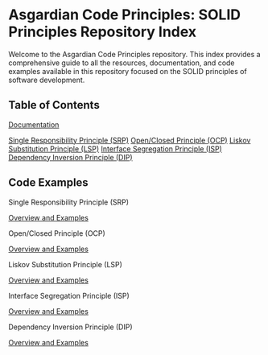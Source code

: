 # Asgardian Code Principles: SOLID Principles Repository Index

Welcome to the Asgardian Code Principles repository. This index provides a comprehensive guide to all the resources, documentation, and code examples available in this repository focused on the SOLID principles of software development.

## Table of Contents

[Documentation](docs/)

[Single Responsibility Principle (SRP)](docs/Single_Responsibility_Principle.md)
[Open/Closed Principle (OCP)](docs/Open_Closed_Principle.md)
[Liskov Substitution Principle (LSP)](docs/Liskov_Substitution_Principle.md)
[Interface Segregation Principle (ISP)](docs/Interface_Segregation_Principle.md)
[Dependency Inversion Principle (DIP)](docs/Dependency_Inversion_Principle.md)

## Code Examples

Single Responsibility Principle (SRP)

[Overview and Examples](code_example/single_responsibility/)

Open/Closed Principle (OCP)

[Overview and Examples](code_example/open_closed/)

Liskov Substitution Principle (LSP)

[Overview and Examples](code_example/liskov_substitution/)

Interface Segregation Principle (ISP)

[Overview and Examples](code_example/interface_segregation/)

Dependency Inversion Principle (DIP)

[Overview and Examples](code_example/dependency_inversion/)

<!-- Additional Resources

    External Resources and Further Reading -->
